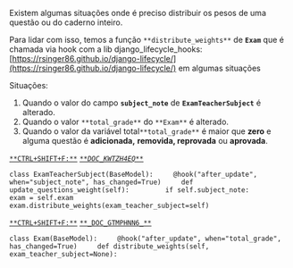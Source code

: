   

Existem algumas situações onde é preciso distribuir os pesos de uma questão ou do caderno inteiro.

  

Para lidar com isso, temos a função `**distribute_weights**` de **`Exam`** que é chamada via hook com a lib django_lifecycle_hooks: [https://rsinger86.github.io/django-lifecycle/](https://rsinger86.github.io/django-lifecycle/) em algumas situações

  

Situações:

1. Quando o valor do campo **`subject_note`** de **`ExamTeacherSubject`** é alterado.
2. Quando o valor `**total_grade**` do `**Exam**` é alterado.
3. Quando o valor da variável total`**total_grade**` é maior que **zero** e alguma questão é **adicionada,** **removida, reprovada** ou **aprovada**.

  

[`**CTRL+SHIFT+F:**`](https://github.com/franklindias/fiscallize-online/blob/b3ecca1233fa63035223cbe3fc7608726d1c685c/fiscallizeon/exams/models.py#LL1093C9-L1093C32) [_`**DOC_KWTZH4EQ**`_](https://github.com/franklindias/fiscallize-online/blob/b3ecca1233fa63035223cbe3fc7608726d1c685c/fiscallizeon/exams/models.py#LL1093C9-L1093C32)

`class ExamTeacherSubject(BaseModel):     @hook("after_update", when="subject_note", has_changed=True)     def update_questions_weight(self):         if self.subject_note:             exam = self.exam             exam.distribute_weights(exam_teacher_subject=self)`

  

[`**CTRL+SHIFT+F:**`](https://github.com/franklindias/fiscallize-online/blob/b3ecca1233fa63035223cbe3fc7608726d1c685c/fiscallizeon/exams/models.py#LL168C4-L168C4) [`**_DOC_GTMPHNN6_**`](https://github.com/franklindias/fiscallize-online/blob/b3ecca1233fa63035223cbe3fc7608726d1c685c/fiscallizeon/exams/models.py#LL168C4-L168C4)

`class Exam(BaseModel):     @hook("after_update", when="total_grade", has_changed=True)     def distribute_weights(self, exam_teacher_subject=None):`
